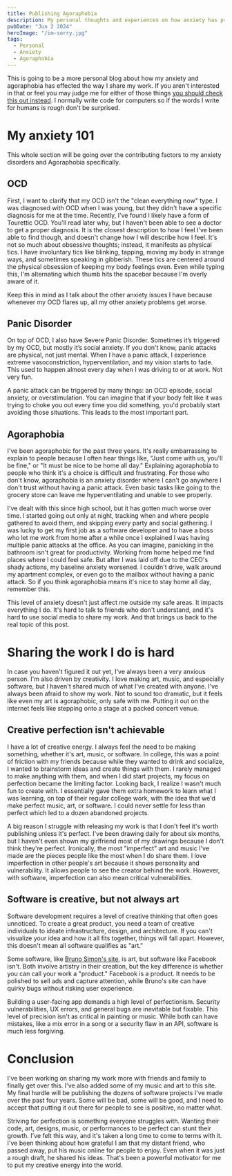 ```yaml
---
title: Publishing Agoraphobia
description: My personal thoughts and experiences on how anxiety has prevented me from publishing my work.
pubDate: "Jun 2 2024"
heroImage: "/im-sorry.jpg"
tags:
  - Personal
  - Anxiety
  - Agoraphobia
---
```


This is going to be a more personal blog about how my anxiety and agoraphobia has effected the way I share my work. If you aren't interested in that or feel you may judge me for either of those things [you should check this out instead](/music). I normally write code for computers so if the words I write for humans is rough don't be surprised.

# My anxiety 101

This whole section will be going over the contributing factors to my anxiety disorders and Agoraphobia specifically.

## OCD

First, I want to clarify that my OCD isn't the "clean everything now" type. I was diagnosed with OCD when I was young, but they didn't have a specific diagnosis for me at the time. Recently, I've found I likely have a form of Tourettic OCD. You'll read later why, but I haven't been able to see a doctor to get a proper diagnosis. It is the closest description to how I feel I've been able to find though, and doesn't change how I will describe how I feel. It's not so much about obsessive thoughts; instead, it manifests as physical tics. I have involuntary tics like blinking, tapping, moving my body in strange ways, and sometimes speaking in gibberish. These tics are centered around the physical obsession of keeping my body feelings even. Even while typing this, I'm alternating which thumb hits the spacebar because I'm overly aware of it.

Keep this in mind as I talk about the other anxiety issues I have because whenever my OCD flares up, all my other anxiety problems get worse.

## Panic Disorder

On top of OCD, I also have Severe Panic Disorder. Sometimes it’s triggered by my OCD, but mostly it’s social anxiety. If you don't know, panic attacks are physical, not just mental. When I have a panic attack, I experience extreme vasoconstriction, hyperventilation, and my vision starts to fade. This used to happen almost every day when I was driving to or at work. Not very fun.

A panic attack can be triggered by many things: an OCD episode, social anxiety, or overstimulation. You can imagine that if your body felt like it was trying to choke you out every time you did something, you'd probably start avoiding those situations. This leads to the most important part.

## Agoraphobia

I've been agoraphobic for the past three years. It's really embarrassing to explain to people because I often hear things like, "Just come with us, you'll be fine," or "It must be nice to be home all day." Explaining agoraphobia to people who think it's a choice is difficult and frustrating. For those who don't know, agoraphobia is an anxiety disorder where I can't go anywhere I don't trust without having a panic attack. Even basic tasks like going to the grocery store can leave me hyperventilating and unable to see properly.

I've dealt with this since high school, but it has gotten much worse over time. I started going out only at night, tracking when and where people gathered to avoid them, and skipping every party and social gathering. I was lucky to get my first job as a software developer and to have a boss who let me work from home after a while once I explained I was having multiple panic attacks at the office. As you can imagine, panicking in the bathroom isn't great for productivity. Working from home helped me find places where I could feel safe. But after I was laid off due to the CEO's shady actions, my baseline anxiety worsened. I couldn't drive, walk around my apartment complex, or even go to the mailbox without having a panic attack. So if you think agoraphobia means it's nice to stay home all day, remember this.

This level of anxiety doesn't just affect me outside my safe areas. It impacts everything I do. It's hard to talk to friends who don't understand, and it's hard to use social media to share my work. And that brings us back to the real topic of this post.

# Sharing the work I do is hard

In case you haven't figured it out yet, I've always been a very anxious person. I'm also driven by creativity. I love making art, music, and especially software, but I haven't shared much of what I've created with anyone. I've always been afraid to show my work. Not to sound too dramatic, but it feels like even my art is agoraphobic, only safe with me. Putting it out on the internet feels like stepping onto a stage at a packed concert venue.

## Creative perfection isn't achievable

I have a lot of creative energy. I always feel the need to be making something, whether it's art, music, or software. In college, this was a point of friction with my friends because while they wanted to drink and socialize, I wanted to brainstorm ideas and create things with them. I rarely managed to make anything with them, and when I did start projects, my focus on perfection became the limiting factor. Looking back, I realize I wasn't much fun to create with. I essentially gave them extra homework to learn what I was learning, on top of their regular college work, with the idea that we'd make perfect music, art, or software. I could never settle for less than perfect which led to a dozen abandoned projects.

A big reason I struggle with releasing my work is that I don't feel it's worth publishing unless it's perfect. I've been drawing daily for about six months, but I haven't even shown my girlfriend most of my drawings because I don't think they're perfect. Ironically, the most "imperfect" art and music I've made are the pieces people like the most when I do share them. I love imperfection in other people's art because it shows personality and vulnerability. It allows people to see the creator behind the work. However, with software, imperfection can also mean critical vulnerabilities.

## Software is creative, but not always art

Software development requires a level of creative thinking that often goes unnoticed. To create a great product, you need a team of creative individuals to ideate infrastructure, design, and architecture. If you can't visualize your idea and how it all fits together, things will fall apart. However, this doesn't mean all software qualifies as "art."

Some software, like [Bruno Simon's site](https://bruno-simon.com/), is art, but software like Facebook isn't. Both involve artistry in their creation, but the key difference is whether you can call your work a "product." Facebook is a product. It needs to be polished to sell ads and capture attention, while Bruno's site can have quirky bugs without risking user experience.

Building a user-facing app demands a high level of perfectionism. Security vulnerabilities, UX errors, and general bugs are inevitable but fixable. This level of precision isn't as critical in painting or music. While both can have mistakes, like a mix error in a song or a security flaw in an API, software is much less forgiving.

# Conclusion

I've been working on sharing my work more with friends and family to finally get over this. I've also added some of my music and art to this site. My final hurdle will be publishing the dozens of software projects I've made over the past four years. Some will be bad, some will be good, and I need to accept that putting it out there for people to see is positive, no matter what.

Striving for perfection is something everyone struggles with. Wanting their code, art, designs, music, or performances to be perfect can stunt their growth. I've felt this way, and it's taken a long time to come to terms with it. I've been thinking about how grateful I am that my distant friend, who passed away, put his music online for people to enjoy. Even when it was just a rough draft, he shared his ideas. That's been a powerful motivator for me to put my creative energy into the world.
